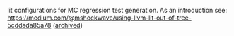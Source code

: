 <!--
Copyright © 2024 Rot127 <unisono@quyllur.org>
SPDX-License-Identifier: BSD-3
-->

lit configurations for MC regression test generation.
As an introduction see: https://medium.com/@mshockwave/using-llvm-lit-out-of-tree-5cddada85a78 ([archived](https://web.archive.org/web/20240421091240/https://medium.com/@mshockwave/using-llvm-lit-out-of-tree-5cddada85a78))
